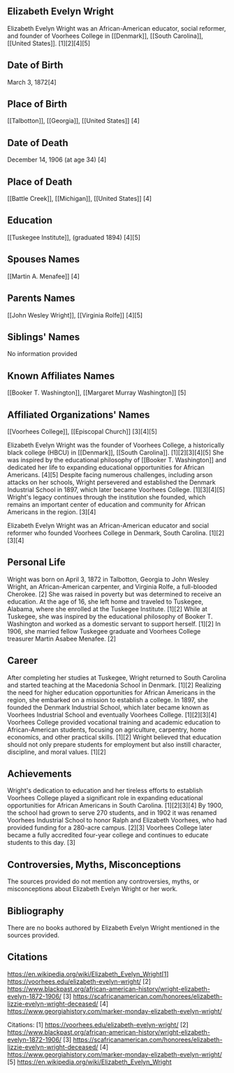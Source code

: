 ## Elizabeth Evelyn Wright
Elizabeth Evelyn Wright was an African-American educator, social reformer, and founder of Voorhees College in [[Denmark]], [[South Carolina]], [[United States]]. [1][2][4][5]

## Date of Birth
March 3, 1872[4]

## Place of Birth
[[Talbotton]], [[Georgia]], [[United States]] [4]

## Date of Death
December 14, 1906 (at age 34) [4]

## Place of Death
[[Battle Creek]], [[Michigan]], [[United States]] [4]

## Education
[[Tuskegee Institute]], (graduated 1894) [4][5]

## Spouses Names
[[Martin A. Menafee]] [4]

## Parents Names
[[John Wesley Wright]], [[Virginia Rolfe]] [4][5]

## Siblings' Names
No information provided

## Known Affiliates Names
[[Booker T. Washington]], [[Margaret Murray Washington]] [5]

## Affiliated Organizations' Names
[[Voorhees College]], [[Episcopal Church]] [3][4][5]

Elizabeth Evelyn Wright was the founder of Voorhees College, a historically black college (HBCU) in [[Denmark]], [[South Carolina]]. [1][2][3][4][5] She was inspired by the educational philosophy of [[Booker T. Washington]] and dedicated her life to expanding educational opportunities for African Americans. [4][5] Despite facing numerous challenges, including arson attacks on her schools, Wright persevered and established the Denmark Industrial School in 1897, which later became Voorhees College. [1][3][4][5] Wright's legacy continues through the institution she founded, which remains an important center of education and community for African Americans in the region. [3][4]

Elizabeth Evelyn Wright was an African-American educator and social reformer who founded Voorhees College in Denmark, South Carolina. [1][2][3][4]

## Personal Life
Wright was born on April 3, 1872 in Talbotton, Georgia to John Wesley Wright, an African-American carpenter, and Virginia Rolfe, a full-blooded Cherokee. [2] She was raised in poverty but was determined to receive an education. At the age of 16, she left home and traveled to Tuskegee, Alabama, where she enrolled at the Tuskegee Institute. [1][2] While at Tuskegee, she was inspired by the educational philosophy of Booker T. Washington and worked as a domestic servant to support herself. [1][2] In 1906, she married fellow Tuskegee graduate and Voorhees College treasurer Martin Asabee Menafee. [2]

## Career
After completing her studies at Tuskegee, Wright returned to South Carolina and started teaching at the Macedonia School in Denmark. [1][2] Realizing the need for higher education opportunities for African Americans in the region, she embarked on a mission to establish a college. In 1897, she founded the Denmark Industrial School, which later became known as Voorhees Industrial School and eventually Voorhees College. [1][2][3][4] Voorhees College provided vocational training and academic education to African-American students, focusing on agriculture, carpentry, home economics, and other practical skills. [1][2] Wright believed that education should not only prepare students for employment but also instill character, discipline, and moral values. [1][2]

## Achievements
Wright's dedication to education and her tireless efforts to establish Voorhees College played a significant role in expanding educational opportunities for African Americans in South Carolina. [1][2][3][4] By 1900, the school had grown to serve 270 students, and in 1902 it was renamed Voorhees Industrial School to honor Ralph and Elizabeth Voorhees, who had provided funding for a 280-acre campus. [2][3] Voorhees College later became a fully accredited four-year college and continues to educate students to this day. [3]

## Controversies, Myths, Misconceptions
The sources provided do not mention any controversies, myths, or misconceptions about Elizabeth Evelyn Wright or her work.

## Bibliography
There are no books authored by Elizabeth Evelyn Wright mentioned in the sources provided.

## Citations 
https://en.wikipedia.org/wiki/Elizabeth_Evelyn_Wright[1] https://voorhees.edu/elizabeth-evelyn-wright/
[2] https://www.blackpast.org/african-american-history/wright-elizabeth-evelyn-1872-1906/
[3] https://scafricanamerican.com/honorees/elizabeth-lizzie-evelyn-wright-deceased/
[4] https://www.georgiahistory.com/marker-monday-elizabeth-evelyn-wright/

Citations:
[1] https://voorhees.edu/elizabeth-evelyn-wright/
[2] https://www.blackpast.org/african-american-history/wright-elizabeth-evelyn-1872-1906/
[3] https://scafricanamerican.com/honorees/elizabeth-lizzie-evelyn-wright-deceased/
[4] https://www.georgiahistory.com/marker-monday-elizabeth-evelyn-wright/
[5] https://en.wikipedia.org/wiki/Elizabeth_Evelyn_Wright